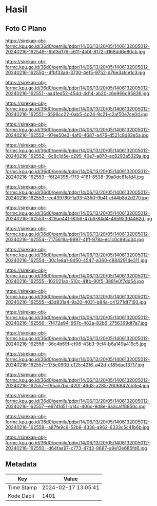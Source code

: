 # Hasil

## Foto C Plano

https://sirekap-obj-formc.kpu.go.id/36d0/pemilu/pdpr/14/06/13/20/05/1406132005012-20240216-162549--6bf3d176-c611-4bbf-8172-d168dd6e80cb.jpg

https://sirekap-obj-formc.kpu.go.id/36d0/pemilu/pdpr/14/06/13/20/05/1406132005012-20240216-162550--4fbf33a6-3730-4ef5-9752-d76e3afce1c3.jpg

https://sirekap-obj-formc.kpu.go.id/36d0/pemilu/pdpr/14/06/13/20/05/1406132005012-20240216-162551--aa41ed52-454d-4d14-ab20-c6e966d95836.jpg

https://sirekap-obj-formc.kpu.go.id/36d0/pemilu/pdpr/14/06/13/20/05/1406132005012-20240216-162551--6596cc22-0ab5-4d24-9c21-c2af50e7ce0d.jpg

https://sirekap-obj-formc.kpu.go.id/36d0/pemilu/pdpr/14/06/13/20/05/1406132005012-20240216-162552--97ee50e3-4af0-4687-a476-d521c8d82e5a.jpg

https://sirekap-obj-formc.kpu.go.id/36d0/pemilu/pdpr/14/06/13/20/05/1406132005012-20240216-162552--6c8c1d5e-c295-40e7-a870-ac8293a5329a.jpg

https://sirekap-obj-formc.kpu.go.id/36d0/pemilu/pdpr/14/06/13/20/05/1406132005012-20240216-162553--f6f24395-f7f3-4161-8538-39a0dc81a1d4.jpg

https://sirekap-obj-formc.kpu.go.id/36d0/pemilu/pdpr/14/06/13/20/05/1406132005012-20240216-162553--ec439760-1a93-4350-9b4f-ef44b8d2d270.jpg

https://sirekap-obj-formc.kpu.go.id/36d0/pemilu/pdpr/14/06/13/20/05/1406132005012-20240216-162553--829ae44f-9056-47b6-84d4-465953d4462d.jpg

https://sirekap-obj-formc.kpu.go.id/36d0/pemilu/pdpr/14/06/13/20/05/1406132005012-20240216-162554--7175619a-9997-4fff-978a-ec1c0c995c34.jpg

https://sirekap-obj-formc.kpu.go.id/36d0/pemilu/pdpr/14/06/13/20/05/1406132005012-20240216-162554--30c1e8a1-9d50-4547-a360-c8842914e311.jpg

https://sirekap-obj-formc.kpu.go.id/36d0/pemilu/pdpr/14/06/13/20/05/1406132005012-20240216-162555--102021ab-510c-41fb-90f5-3881e0f7dd54.jpg

https://sirekap-obj-formc.kpu.go.id/36d0/pemilu/pdpr/14/06/13/20/05/1406132005012-20240216-162555--d3d831a4-9a20-4031-b84a-c41271df7193.jpg

https://sirekap-obj-formc.kpu.go.id/36d0/pemilu/pdpr/14/06/13/20/05/1406132005012-20240216-162556--7f472e94-967c-482a-82b6-2756399df7a7.jpg

https://sirekap-obj-formc.kpu.go.id/36d0/pemilu/pdpr/14/06/13/20/05/1406132005012-20240216-162556--36c4b69f-cf06-43b3-9cf4-b6a149a419c5.jpg

https://sirekap-obj-formc.kpu.go.id/36d0/pemilu/pdpr/14/06/13/20/05/1406132005012-20240216-162557--175e0900-c125-4216-a42d-ef85dac13717.jpg

https://sirekap-obj-formc.kpu.go.id/36d0/pemilu/pdpr/14/06/13/20/05/1406132005012-20240216-162557--f95a57bd-420f-46d3-a285-2606842cb3e4.jpg

https://sirekap-obj-formc.kpu.go.id/36d0/pemilu/pdpr/14/06/13/20/05/1406132005012-20240216-162557--e974fd51-b14c-406c-9d8e-6a3ca1f8950c.jpg

https://sirekap-obj-formc.kpu.go.id/36d0/pemilu/pdpr/14/06/13/20/05/1406132005012-20240216-162558--a87fe9c9-52b8-4336-a962-6333c5c41b6b.jpg

https://sirekap-obj-formc.kpu.go.id/36d0/pemilu/pdpr/14/06/13/20/05/1406132005012-20240216-162550--d64faa97-c773-47d3-9687-a9e13e685fd6.jpg


## Metadata

| Key        | Value               |
| ---------- | ------------------- |
| Time Stamp | 2024-02-17 13:05:41 |
| Kode Dapil | 1401                |



